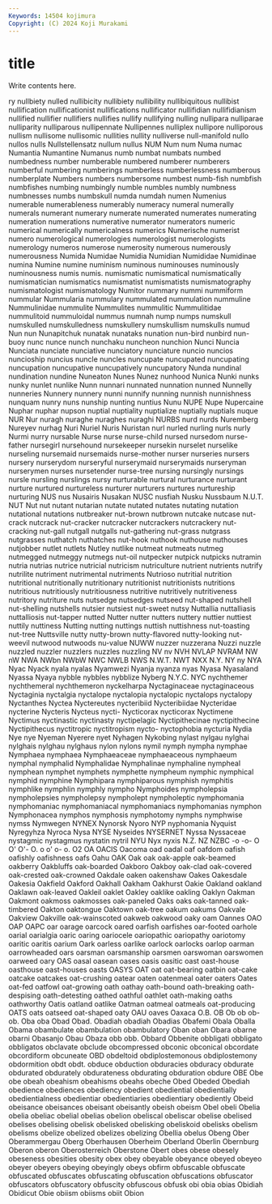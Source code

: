 ```yaml
---
Keywords: 14504 kojimura
Copyright: (C) 2024 Koji Murakami
---
```


# title

Write contents here.



ry nullbiety nulled
nullibicity nullibiety nullibility nullibiquitous nullibist nullification nullificationist nullifications nullificator nullifidian
nullifidianism nullified nullifier nullifiers nullifies nullify nullifying nulling nullipara nulliparae
nulliparity nulliparous nullipennate Nullipennes nulliplex nullipore nulliporous nullism nullisome nullisomic
nullities nullity nulliverse null-manifold nullo nullos nulls Nullstellensatz nullum nullus
NUM Num num Numa numac Numantia Numantine Numanus numb numbat
numbats numbed numbedness number numberable numbered numberer numberers numberful numbering
numberings numberless numberlessness numberous numberplate Numbers numbers numbersome numbest numb-fish
numbfish numbfishes numbing numbingly numble numbles numbly numbness numbnesses numbs
numbskull numda numdah numen Numenius numerable numerableness numerably numeracy numeral
numerally numerals numerant numerary numerate numerated numerates numerating numeration numerations
numerative numerator numerators numeric numerical numerically numericalness numerics Numerische numerist
numero numerological numerologies numerologist numerologists numerology numeros numerose numerosity numerous
numerously numerousness Numida Numidae Numidia Numidian Numididae Numidinae numina Numine
numine numinism numinous numinouses numinously numinousness numis numis. numismatic numismatical
numismatically numismatician numismatics numismatist numismatists numismatography numismatologist numismatology Numitor nummary
nummi nummiform nummular Nummularia nummulary nummulated nummulation nummuline Nummulinidae nummulite
Nummulites nummulitic Nummulitidae nummulitoid nummuloidal nummus numnah nump numps numskull
numskulled numskulledness numskullery numskullism numskulls numud Nun nun Nunapitchuk nunatak
nunataks nunation nun-bird nunbird nun-buoy nunc nunce nunch nunchaku nuncheon
nunchion Nunci Nuncia Nunciata nunciate nunciative nunciatory nunciature nuncio nuncios
nuncioship nuncius nuncle nuncles nuncupate nuncupated nuncupating nuncupation nuncupative nuncupatively
nuncupatory Nunda nundinal nundination nundine Nuneaton Nunes Nunez nunhood Nunica
Nunki nunks nunky nunlet nunlike Nunn nunnari nunnated nunnation nunned
Nunnelly nunneries Nunnery nunnery nunni nunnify nunning nunnish nunnishness nunquam
nunry nuns nunship nunting nuntius Nunu NUPE Nupe Nupercaine Nuphar
nuphar nupson nuptial nuptiality nuptialize nuptially nuptials nuque NUR Nur
nuragh nuraghe nuraghes nuraghi NURBS nurd nurds Nuremberg Nureyev nurhag
Nuri Nuriel Nuris Nuristan nurl nurled nurling nurls nurly Nurmi
nurry nursable Nurse nurse nurse-child nursed nursedom nurse-father nursegirl nursehound
nursekeeper nursekin nurselet nurselike nurseling nursemaid nursemaids nurse-mother nurser nurseries
nursers nursery nurserydom nurseryful nurserymaid nurserymaids nurseryman nurserymen nurses nursetender
nurse-tree nursing nursingly nursings nursle nursling nurslings nursy nurturable nurtural
nurturance nurturant nurture nurtured nurtureless nurturer nurturers nurtures nurtureship nurturing
NUS nus Nusairis Nusakan NUSC nusfiah Nusku Nussbaum N.U.T. NUT
Nut nut nutant nutarian nutate nutated nutates nutating nutation nutational
nutations nutbreaker nut-brown nutbrown nutcake nutcase nut-crack nutcrack nut-cracker nutcracker
nutcrackers nutcrackery nut-cracking nut-gall nutgall nutgalls nut-gathering nut-grass nutgrass nutgrasses
nuthatch nuthatches nut-hook nuthook nuthouse nuthouses nutjobber nutlet nutlets Nutley
nutlike nutmeat nutmeats nutmeg nutmegged nutmeggy nutmegs nut-oil nutpecker nutpick
nutpicks nutramin nutria nutrias nutrice nutricial nutricism nutriculture nutrient nutrients
nutrify nutrilite nutriment nutrimental nutriments Nutrioso nutritial nutrition nutritional nutritionally
nutritionary nutritionist nutritionists nutritions nutritious nutritiously nutritiousness nutritive nutritively nutritiveness
nutritory nutriture nuts nutsedge nutsedges nutseed nut-shaped nutshell nut-shelling nutshells
nutsier nutsiest nut-sweet nutsy Nuttallia nuttalliasis nuttalliosis nut-tapper nutted Nutter
nutter nutters nuttery nuttier nuttiest nuttily nuttiness Nutting nutting nuttings
nuttish nuttishness nut-toasting nut-tree Nuttsville nutty nutty-brown nutty-flavored nutty-looking nut-weevil
nutwood nutwoods nu-value NUWW nuzzer nuzzerana Nuzzi nuzzle nuzzled nuzzler
nuzzlers nuzzles nuzzling NV nv NVH NVLAP NVRAM NW nW
NWA NWbn NWbW NWC NWLB NWS N.W.T. NWT NXX N.Y.
NY ny NYA Nyac Nyack nyala nyalas Nyamwezi Nyanja nyanza
nyas Nyasa Nyasaland Nyassa Nyaya nybble nybbles nybblize Nyberg N.Y.C.
NYC nychthemer nychthemeral nychthemeron nyckelharpa Nyctaginaceae nyctaginaceous Nyctaginia nyctalgia nyctalope
nyctalopia nyctalopic nyctalops nyctalopy Nyctanthes Nyctea Nyctereutes nycteribiid Nycteribiidae Nycteridae
nycterine Nycteris Nycteus nycti- Nycticorax nycticorax Nyctimene Nyctimus nyctinastic nyctinasty
nyctipelagic Nyctipithecinae nyctipithecine Nyctipithecus nyctitropic nyctitropism nycto- nyctophobia nycturia Nydia
Nye nye Nyeman Nyerere nyet Nyhagen Nykobing nylast nylgau nylghai
nylghais nylghau nylghaus nylon nylons nymil nymph nympha nymphae Nymphaea
nymphaea Nymphaeaceae nymphaeaceous nymphaeum nymphal nymphalid Nymphalidae Nymphalinae nymphaline nympheal
nymphean nymphet nymphets nymphette nympheum nymphic nymphical nymphid nymphine Nymphipara
nymphiparous nymphish nymphitis nymphlike nymphlin nymphly nympho Nymphoides nympholepsia nympholepsies
nympholepsy nympholept nympholeptic nymphomania nymphomaniac nymphomaniacal nymphomaniacs nymphomanias nymphon Nymphonacea
nymphos nymphosis nymphotomy nymphs nymphwise nymss Nymwegen NYNEX Nynorsk Nyoro
NYP nyphomania Nyquist Nyregyhza Nyroca Nysa NYSE Nyseides NYSERNET Nyssa
Nyssaceae nystagmic nystagmus nystatin nytril NYU Nyx nyxis N.Z. NZ
NZBC -o -o- O O' O'- O. o o' o-
o. O2 OA OACIS Oacoma oad oadal oaf oafdom oafish
oafishly oafishness oafs Oahu OAK Oak oak oak-apple oak-beamed oakberry
Oakbluffs oak-boarded Oakboro Oakboy oak-clad oak-covered oak-crested oak-crowned Oakdale oaken
oakenshaw Oakes Oakesdale Oakesia Oakfield Oakford Oakhall Oakham Oakhurst Oakie
Oakland oakland Oaklawn oak-leaved Oakleil oaklet Oakley oaklike oakling Oaklyn
Oakman Oakmont oakmoss oakmosses oak-paneled Oaks oaks oak-tanned oak-timbered Oakton
oaktongue Oaktown oak-tree oakum oakums Oakvale Oakview Oakville oak-wainscoted oakweb
oakwood oaky oam Oannes OAO OAP OAPC oar oarage oarcock
oared oarfish oarfishes oar-footed oarhole oarial oarialgia oaric oaring oariocele
oariopathic oariopathy oariotomy oaritic oaritis oarium Oark oarless oarlike oarlock
oarlocks oarlop oarman oarrowheaded oars oarsman oarsmanship oarsmen oarswoman oarswomen
oarweed oary OAS oasal oasean oases oasis oasitic oast oast-house
oasthouse oast-houses oasts OASYS OAT oat oat-bearing oatbin oat-cake oatcake
oatcakes oat-crushing oatear oaten oatenmeal oater oaters Oates oat-fed oatfowl
oat-growing oath oathay oath-bound oath-breaking oath-despising oath-detesting oathed oathful oathlet
oath-making oaths oathworthy Oatis oatland oatlike Oatman oatmeal oatmeals oat-producing
OATS oats oatseed oat-shaped oaty OAU oaves Oaxaca O.B. OB
Ob ob ob- ob. Oba oba Obad Obad. Obadiah obadiah
Obadias Obafemi Obala Oballa Obama obambulate obambulation obambulatory Oban oban
Obara obarne obarni Obasanjo Obau Obaza obb obb. Obbard Obbenite
obbligati obbligato obbligatos obclavate obclude obcompressed obconic obconical obcordate obcordiform
obcuneate OBD obdeltoid obdiplostemonous obdiplostemony obdormition obdt obdt. obduce obduction
obduracies obduracy obdurate obdurated obdurately obdurateness obdurating obduration obdure OBE
Obe obe obeah obeahism obeahisms obeahs obeche Obed Obeded Obediah
obedience obediences obediency obedient obediential obedientially obedientialness obedientiar obedientiaries obedientiary
obediently Obeid obeisance obeisances obeisant obeisantly obeish obeism Obel obeli
Obelia obelia obeliac obelial obelias obelion obeliscal obeliscar obelise obelised
obelises obelising obelisk obelisked obelisking obeliskoid obelisks obelism obelisms obelize
obelized obelizes obelizing Obellia obelus Obeng Ober Oberammergau Oberg Oberhausen
Oberheim Oberland Oberlin Obernburg Oberon oberon Oberosterreich Oberstone Obert obes
obese obesely obeseness obesities obesity obex obey obeyable obeyance obeyed
obeyeo obeyer obeyers obeying obeyingly obeys obfirm obfuscable obfuscate obfuscated
obfuscates obfuscating obfuscation obfuscations obfuscator obfuscators obfuscatory obfuscity obfuscous obfusk
obi obia obias Obidiah Obidicut Obie obiism obiisms obiit Obion
